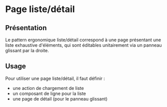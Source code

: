 Page liste/détail
=================

## Présentation

Le pattern ergonomique liste/détail correspond à une page présentant une liste exhaustive d'éléments, qui sont éditables unitairement via un panneau glissant par la droite.

## Usage

Pour utiliser une page liste/détail, il faut définir :
  * une action de chargement de liste
  * un composant de ligne pour la liste
  * une page de détail (pour le panneau glissant)
